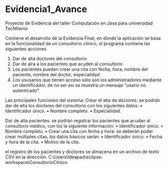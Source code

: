 # Evidencia1_Avance
Proyecto de Evidencia del taller Computación en Java para universidad TecMilenio

Contiene el desarrollo de la Evidencia Final, en donde la aplicación se basa en la funcionalidad de un consultorio clinico, el programa contiene las siguientes acciones
1. Dar de alta doctores del consultorio
2. Dar de alra a los pacientes que acuden al consultorio
3. Los pacientes pueden crear una cita con fecha, hora, nombre del paciente, nombre del doctor, especialidad
4. Los ususarios que tienen acceso sólo son los administradores mediante un identificador, de no ser asi se muestra un mensaje "usario no autenticado".

Las principales funciones del sistema:
Crear el alta de doctores: se podrán dar de alta los doctores del consultorio con los siguientes datos:
• Identificador único.
• Nombre completo.
• Especialidad.

Dar de alta pacientes: se podrán registrar los pacientes que acudan al consultorio médico, con los la siguiente información:
• Identificador único.
• Nombre completo.
• Crear una cita con fecha y hora: se deberán poder crear múltiples citas, los datos básicos serán:
• Identificador único.
• Fecha y hora de la cita.
• Motivo de la cita.

el registro de los pacientes y doctores se almacena en un archivo de texto CSV en la dirección:
C:\\Users\\Ideapad\\eclipse-workspace\\ConsultorioClinico

